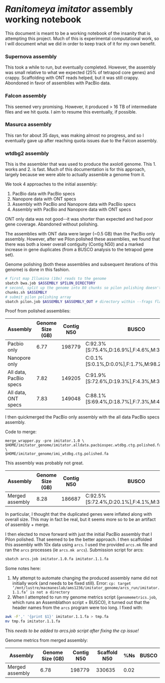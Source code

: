 # *Ranitomeya imitator* assembly working notebook

This document is meant to be a working notebook of the insanity that is attempting this project. Much of this is experimental computational work, so I will document what we did in order to keep track of it for my own benefit.

### Supernova assembly
This took a while to run, but eventually completed. However, the assembly was small relative to what we expected (25% of tetrapod core genes) and crappy. Scaffolding with ONT reads helped, but it was still crappy. Abondoned in favor of assemblies with PacBio data.

### Falcon assembly
This seemed very promising. However, it produced > 16 TB of intermediate files and we hit quota. I aim to resume this eventually, if possible.

### Masurca assembly
This ran for about 35 days, was making almost no progress, and so I eventually gave up after reaching quota issues due to the Falcon assembly.

### wtdbg2 assembly
This is the assembler that was used to produce the axolotl genome. This 1. works and 2. is fast. Much of this documentation is for this approach, largely because we were able to actually assemble a genome from it.

We took 4 approaches to the initial assembly:

1. PacBio data with PacBio specs
2. Nanopore data with ONT specs
3. Assembly with PacBio and Nanopore data with PacBio specs
4. Assembly with PacBio and Nanopore data with ONT specs

ONT only data was not good--it was shorter than expected and had poor gene coverage. Abandoned without polishing.

The assemblies with ONT data were larger (~0.5 GB) than the PacBio only assembly. However, after we Pilon polished these assemblies, we found that there was both a lower overall contiguity (Contig N50) and a marked increase in gene duplicates (from a BUSCO analysis to the tetrapod gene set).

Genome polishing (both these assemblies and subsequent iterations of this genome) is done in this fashion.

```bash
# first map Illumina (10x) reads to the genome
sbatch bwa.job $ASSEMBLY $PILON_DIRECTORY
# second, split up the genome into 80 chunks so pilon polishing doesn't take forever
chunks.sh $ASSEMBLY
# submit pilon polishing array
sbatch pilon.job $ASSEMBLY $ASSEMBLY_OUT # directory within --frags flag has to be $PILON_DIRECTORY
```

Proof from polished assemblies:

Assembly | Genome Size (GB) | Contig N50 | BUSCO 
--- | --- | --- | ---
Pacbio only | 6.77 | 198779 | C:92.3%[S:75.4%,D:16.9%],F:4.6%,M:3.1%,n:3950
Nanopore only | | | C:0.1%[S:0.1%,D:0.0%],F:1.7%,M:98.2%,n:3950 
All data, PacBio specs | 7.82 | 149205 | C:91.9%[S:72.6%,D:19.3%],F:4.3%,M:3.8%,n:3950
All data, ONT specs | 7.83 | 149048 | C:88.1%[S:69.4%,D:18.7%],F:7.3%,M:4.6%,n:3950

I then quickmerged the PacBio only assembly with the all data PacBio specs assembly. 

Code to merge:
```
merge_wrapper.py -pre imitator.1.0 \
$HOME/imitator_genome/imitator.alldata.pacbiospec.wtdbg.ctg.polished.fa \
$HOME/imitator_genome/imi_wtdbg.ctg.polished.fa
```

This assembly was probably not great.

Assembly | Genome Size (GB) | Contig N50 | BUSCO 
--- | --- | --- | ---
Merged assembly | 8.28 | 186687 | C:92.5%[S:72.4%,D:20.1%],F:4.1%,M:3.4%,n:3950

In particular, I thought that the duplicated genes were inflated along with overall size. This may in fact be real, but it seems more so to be an artifact of assembly + merge. 

I then elected to move forward with just the initial PacBio assembly that I Pilon polished. That seemed to be the better approach. I then scaffolded this assembly with 10x data using `arcs`. I used the provided `arcs.mk` file and ran the `arcs` processes (ie `arcs.mk arcs`). Submission script for arcs:

```bash
sbatch arcs.job imitator.1.0.fa imitator.1.1.fa
```

Some notes here:
1. My attempt to automate changing the produced assembly name did not initially work (and needs to be fixed still). Error: `cp: target ‘/mnt/lustre/macmaneslab/ams1236/imitator_genome/arcs_run/imitator.1.1.fa’ is not a directory`
2. When I attempted to run my genome metrics script (`genomemetrics.job`, which runs an Assemblathon script + BUSCO), it turned out that the header names from the `arcs` program were too long. I fixed with:

```bash
awk -F',' '{print $1}' imitator.1.1.fa > tmp.fa
mv tmp.fa imitator.1.1.fa 
```

This *needs to be added to arcs.job script after fixing the cp issue!*

Genome metrics from merged assembly:

Assembly | Genome Size (GB) | Contig N50 | Scaffold N50 | %Ns | BUSCO 
--- | --- | --- | --- | --- | ---
Merged assembly | 6.78 | 198779 | 330635 | 0.02 | 


